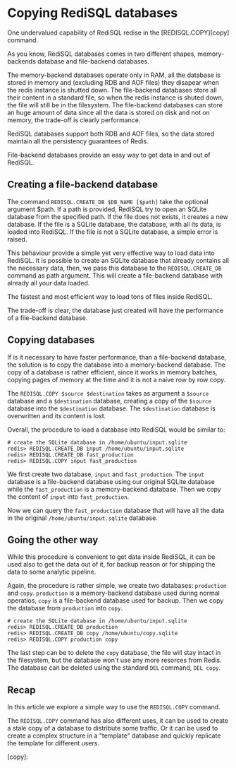 # Copying RediSQL databases

One undervalued capability of RediSQL redise in the \[REDISQL.COPY\]\[copy\] command.

As you know, RediSQL databases comes in two different shapes, memory-backends database and file-backend databases.

The memory-backend databases operate only in RAM, all the database is stored in memory and \(excluding RDB and AOF files\) they disapear when the redis instance is shutted down. The file-backend databases store all their content in a standard file, so when the redis instance is shuted down, the file will still be in the filesystem. The file-backend databases can store an huge amount of data since all the data is stored on disk and not on memory, the trade-off is clearly performance.

RediSQL databases support both RDB and AOF files, so the data stored maintain all the persistency guarantees of Redis.

File-backend databases provide an easy way to get data in and out of RediSQL.

## Creating a file-backend database

The command `REDISQL.CREATE_DB $DB_NAME [$path]` take the optional argument $path. If a path is provided, RediSQL try to open an SQLite database from the specified path. If the file does not exists, it creates a new database. If the file is a SQLite database, the database, with all its data, is loaded into RediSQL. If the file is not a SQLite database, a simple error is raised.

This behaviour provide a simple yet very effective way to load data into RediSQL. It is possible to create an SQLite database that already contains all the necessary data, then, we pass this database to the `REDISQL.CREATE_DB` command as path argument. This will create a file-backend database with already all your data loaded.

The fastest and most efficient way to load tons of files inside RediSQL.

The trade-off is clear, the database just created will have the performance of a file-backend database.

## Copying databases

If is it necessary to have faster performance, than a file-backend database, the solution is to copy the database into a memory-backend database. The copy of a database is rather efficient, since it works in memory batches, copying pages of memory at the time and it is not a naive row by row copy.

The `REDISQL.COPY $source $destination` takes as argument a `$source` database and a `$destination` database, creating a copy of the `$source` database into the `$destination` database. The `$destination` database is overwritten and its content is lost.

Overall, the procedure to load a database into RediSQL would be similar to:

```text
# create the SQLite database in /home/ubuntu/input.sqlite
redis> REDISQL.CREATE_DB input /home/ubuntu/input.sqlite
redis> REDISQL.CREATE_DB fast_production
redis> REDISQL.COPY input fast_production
```

We first create two database, `input` and `fast_production`. The `input` database is a file-backend database using our original SQLite database while the `fast_production` is a memory-backend database. Then we copy the content of `input` into `fast_production`.

Now we can query the `fast_production` database that will have all the data in the original `/home/ubuntu/input.sqlite` database.

## Going the other way

While this procedure is convenient to get data inside RediSQL, it can be used also to get the data out of it, for backup reason or for shipping the data to some analytic pipeline.

Again, the procedure is rather simple, we create two databases: `production` and `copy`. `production` is a memory-backend database used during normal operatios, `copy` is a file-backend database used for backup. Then we copy the database from `production` into `copy`.

```text
# create the SQLite database in /home/ubuntu/input.sqlite
redis> REDISQL.CREATE_DB production
redis> REDISQL.CREATE_DB copy /home/ubuntu/copy.sqlite
redis> REDISQL.COPY production copy
```

The last step can be to delete the `copy` database, the file will stay intact in the filesystem, but the database won't use any more resorces from Redis. The database can be deleted using the standard `DEL` command, `DEL copy`.

## Recap

In this article we explore a simple way to use the `REDISQL.COPY` command.

The `REDISQL.COPY` command has also different uses, it can be used to create a stale copy of a database to distribute some traffic. Or it can be used to create a complex structure in a "template" database and quickly replicate the template for different users.

\[copy\]:

